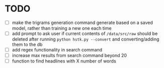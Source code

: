 # TODO

- [ ] make the trigrams generation command generate based on a saved model, rather than training a new one each time
- [ ] add prompt to ask user if current contents of `/data/src/raw` should be deleted after running `python hstk.py --convert` and converting/adding them to the db
- [ ] add regex functionality in search command
- [ ] increase max results from search command beyond 20
- [ ] function to find headlines with X number of words